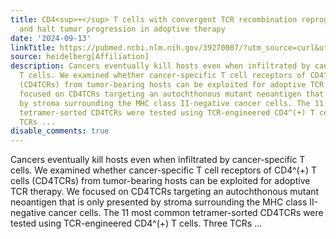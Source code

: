 ```yaml
---
title: CD4<sup>+</sup> T cells with convergent TCR recombination reprogram stroma
  and halt tumor progression in adoptive therapy
date: '2024-09-13'
linkTitle: https://pubmed.ncbi.nlm.nih.gov/39270007/?utm_source=curl&utm_medium=rss&utm_campaign=pubmed-2&utm_content=1FakS-2QOkCT8HsMOQP1bCRQ4YzyumYOmxmF0moLsQ3dFB1E9V&fc=20220326224207&ff=20240913201225&v=2.18.0.post9+e462414
source: heidelberg[Affiliation]
description: Cancers eventually kill hosts even when infiltrated by cancer-specific
  T cells. We examined whether cancer-specific T cell receptors of CD4^(+) T cells
  (CD4TCRs) from tumor-bearing hosts can be exploited for adoptive TCR therapy. We
  focused on CD4TCRs targeting an autochthonous mutant neoantigen that is only presented
  by stroma surrounding the MHC class II-negative cancer cells. The 11 most common
  tetramer-sorted CD4TCRs were tested using TCR-engineered CD4^(+) T cells. Three
  TCRs ...
disable_comments: true
---
```

Cancers eventually kill hosts even when infiltrated by cancer-specific T cells. We examined whether cancer-specific T cell receptors of CD4^(+) T cells (CD4TCRs) from tumor-bearing hosts can be exploited for adoptive TCR therapy. We focused on CD4TCRs targeting an autochthonous mutant neoantigen that is only presented by stroma surrounding the MHC class II-negative cancer cells. The 11 most common tetramer-sorted CD4TCRs were tested using TCR-engineered CD4^(+) T cells. Three TCRs ...